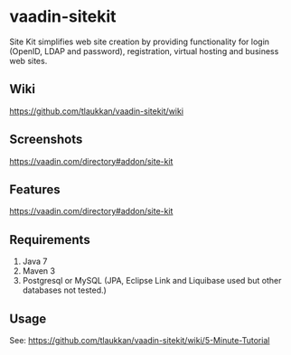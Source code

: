 vaadin-sitekit
==============

Site Kit simplifies web site creation by providing functionality for login (OpenID, LDAP and password), registration,
virtual hosting and business web sites.

Wiki
----

https://github.com/tlaukkan/vaadin-sitekit/wiki

Screenshots
-----------

https://vaadin.com/directory#addon/site-kit

Features
--------

https://vaadin.com/directory#addon/site-kit

Requirements
------------

1. Java 7
2. Maven 3
3. Postgresql or MySQL (JPA, Eclipse Link and Liquibase used but other databases not tested.)

Usage
-----

See: https://github.com/tlaukkan/vaadin-sitekit/wiki/5-Minute-Tutorial